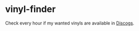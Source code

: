 # vinyl-finder

Check every hour if my wanted vinyls are available in [Discogs](https://discogs.com/).